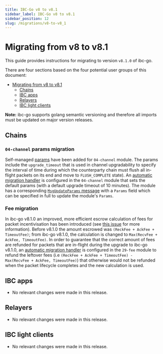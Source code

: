 ```yaml
---
title: IBC-Go v8 to v8.1
sidebar_label: IBC-Go v8 to v8.1
sidebar_position: 12
slug: /migrations/v8-to-v8_1
---
```


# Migrating from v8 to v8.1

This guide provides instructions for migrating to version `v8.1.0` of ibc-go.

There are four sections based on the four potential user groups of this document:

- [Migrating from v8 to v8.1](#migrating-from-v8-to-v81)
    - [Chains](#chains)
    - [IBC apps](#ibc-apps)
    - [Relayers](#relayers)
    - [IBC light clients](#ibc-light-clients)

**Note:** ibc-go supports golang semantic versioning and therefore all imports must be updated on major version releases.

## Chains

### `04-channel` params migration

Self-managed [params](https://github.com/cosmos/ibc-go/blob/v8.1.0/proto/ibc/core/channel/v1/channel.proto#L183-L187) have been added for `04-channel` module. The params include the `upgrade_timeout` that is used in channel upgradability to specify the interval of time during which the counterparty chain must flush all in-flight packets on its end and move to `FLUSH_COMPLETE` state). An [automatic migration handler](https://github.com/cosmos/ibc-go/blob/v8.1.0/modules/core/module.go#L162-L166) is configured in the `04-channel` module that sets the default params (with a default upgrade timeout of 10 minutes). The module has a corresponding [`MsgUpdateParams` message](https://github.com/cosmos/ibc-go/blob/v8.1.0/proto/ibc/core/channel/v1/tx.proto#L435-L447) with a `Params` field which can be specified in full to update the module's `Params`.

### Fee migration

In ibc-go v8.1.0 an improved, more efficient escrow calculation of fees for packet incentivisation has been introduced (see [this issue](https://github.com/cosmos/ibc-go/issues/5509) for more information). Before v8.1.0 the amount escrowed was `(ReckFee + AckFee + TimeoutFee)`; from ibc-go v8.1.0, the calculation is changed to `Max(RecvFee + AckFee, TimeoutFee)`. In order to guarantee that the correct amount of fees are refunded for packets that are in-flight during the upgrade to ibc-go v8.1.0, an [automatic migration handler](https://github.com/cosmos/ibc-go/blob/v8.1.0/modules/apps/29-fee/module.go#L113-L115) is configured in the `29-fee` module to refund the leftover fees (i.e `(ReckFee + AckFee + TimeoutFee) - Max(RecvFee + AckFee, TimeoutFee)`) that otherwise would not be refunded when the packet lifecycle completes and the new calculation is used.

## IBC apps

- No relevant changes were made in this release.

## Relayers

- No relevant changes were made in this release.

## IBC light clients

- No relevant changes were made in this release.
